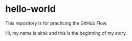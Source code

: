# hello-world
This repository is for practicing the GitHub Flow.

Hi, my name is alrsk and this is the beginning of my story.
